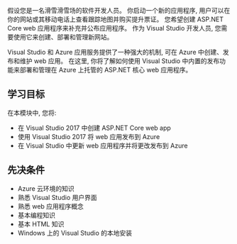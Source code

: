 假设您是一名滑雪滑雪场的软件开发人员。 你启动一个新的应用程序, 用户可以在你的网站或其移动电话上查看跟踪地图并购买提升票证。 您希望创建 ASP.NET Core web 应用程序来补充并公布应用程序。 作为 Visual Studio 开发人员, 您需要使用它来创建、部署和管理新网站。

Visual Studio 和 Azure 应用服务提供了一种强大的机制, 可在 Azure 中创建、发布和维护 web 应用。 在这里, 你将了解如何使用 Visual Studio 中内置的发布功能来部署和管理在 Azure 上托管的 ASP.NET 核心 web 应用程序。

## <a name="learning-objectives"></a>学习目标

在本模块中, 您将:

- 在 Visual Studio 2017 中创建 ASP.NET Core web app
- 使用 Visual Studio 2017 将 web 应用发布到 Azure
- 在 Visual Studio 中更新 web 应用程序并将更改发布到 Azure

## <a name="prerequisites"></a>先决条件

- Azure 云环境的知识
- 熟悉 Visual Studio 用户界面
- 熟悉 web 应用程序概念
- 基本编程知识
- 基本 HTML 知识
- Windows 上的 Visual Studio 的本地安装
